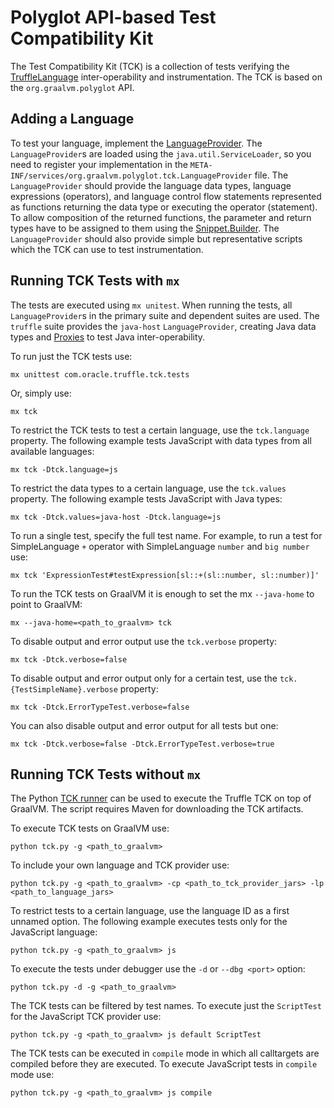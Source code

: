 # Polyglot API-based Test Compatibility Kit

The Test Compatibility Kit (TCK) is a collection of tests verifying the [TruffleLanguage](http://www.graalvm.org/truffle/javadoc/com/oracle/truffle/api/TruffleLanguage.html) inter-operability and instrumentation.
The TCK is based on the `org.graalvm.polyglot` API.

## Adding a Language

To test your language, implement the [LanguageProvider](http://www.graalvm.org/truffle/javadoc/org/graalvm/polyglot/tck/LanguageProvider.html).
The `LanguageProvider`s are loaded using the `java.util.ServiceLoader`, so you need to register your implementation in the `META-INF/services/org.graalvm.polyglot.tck.LanguageProvider` file.
The `LanguageProvider` should provide the language data types, language expressions (operators), and language control flow statements represented as functions returning the data type or executing the operator (statement).
To allow composition of the returned functions, the parameter and return types have to be assigned to them using
the [Snippet.Builder](http://www.graalvm.org/truffle/javadoc/org/graalvm/polyglot/tck/Snippet.Builder.html).
The `LanguageProvider` should also provide simple but representative scripts which the TCK can use to test instrumentation.

## Running TCK Tests with `mx`

The tests are executed using `mx unitest`. When running the tests, all `LanguageProvider`s in the primary suite and dependent suites are used. The `truffle` suite provides the `java-host` `LanguageProvider`, creating Java data types and [Proxies](http://www.graalvm.org/truffle/javadoc/org/graalvm/polyglot/proxy/Proxy.html) to test Java inter-operability.

To run just the TCK tests use:

`mx unittest com.oracle.truffle.tck.tests`

Or, simply use:

`mx tck`

To restrict the TCK tests to test a certain language, use the `tck.language` property.
The following example tests JavaScript with data types from all available languages:

`mx tck -Dtck.language=js`

To restrict the data types to a certain language, use the `tck.values` property.
The following example tests JavaScript with Java types:

`mx tck -Dtck.values=java-host -Dtck.language=js`

To run a single test, specify the full test name.
For example, to run a test for SimpleLanguage `+` operator with SimpleLanguage `number` and `big number` use:

`mx tck 'ExpressionTest#testExpression[sl::+(sl::number, sl::number)]'`

To run the TCK tests on GraalVM it is enough to set the mx `--java-home` to point to GraalVM:

`mx --java-home=<path_to_graalvm> tck`

To disable output and error output use the `tck.verbose` property:

`mx tck -Dtck.verbose=false`

To disable output and error output only for a certain test, use the `tck.{TestSimpleName}.verbose` property:

`mx tck -Dtck.ErrorTypeTest.verbose=false`

You can also disable output and error output for all tests but one:

`mx tck -Dtck.verbose=false -Dtck.ErrorTypeTest.verbose=true`

## Running TCK Tests without `mx`

The Python [TCK runner](https://github.com/oracle/graal/blob/master/truffle/mx.truffle/tck.py) can be used to execute the Truffle TCK on top of GraalVM. The script requires Maven for downloading the TCK artifacts.

To execute TCK tests on GraalVM use:

`python tck.py -g <path_to_graalvm>`

To include your own language and TCK provider use:

`python tck.py -g <path_to_graalvm> -cp <path_to_tck_provider_jars> -lp <path_to_language_jars>`

To restrict tests to a certain language, use the language ID as a first unnamed option.
The following example executes tests only for the JavaScript language:

`python tck.py -g <path_to_graalvm> js`

To execute the tests under debugger use the `-d` or `--dbg <port>` option:

`python tck.py -d -g <path_to_graalvm>`

The TCK tests can be filtered by test names. To execute just the `ScriptTest` for the JavaScript TCK provider use:

`python tck.py -g <path_to_graalvm> js default ScriptTest`

The TCK tests can be executed in `compile` mode in which all calltargets are compiled before they are executed.
To execute JavaScript tests in `compile` mode use:

`python tck.py -g <path_to_graalvm> js compile`
